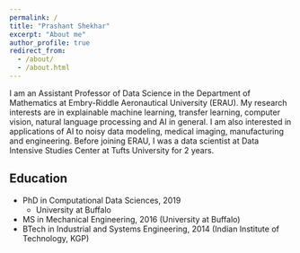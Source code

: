 ```yaml
---
permalink: /
title: "Prashant Shekhar"
excerpt: "About me"
author_profile: true
redirect_from: 
  - /about/
  - /about.html
---
```


I am an Assistant Professor of Data Science in the Department of Mathematics at Embry-Riddle Aeronautical University (ERAU). My research interests are in explainable machine learning, transfer learning, computer vision, natural language processing and AI in general. I am also interested in applications of AI to noisy data modeling, medical imaging, manufacturing and engineering. 
Before joining ERAU, I was a data scientist at Data Intensive Studies Center at Tufts University for 2 years.

## Education
- PhD in Computational Data Sciences, 2019
    - University at Buffalo
- MS in Mechanical Engineering, 2016 (University at Buffalo)
- BTech in Industrial and Systems Engineering, 2014 (Indian Institute of Technology, KGP)
